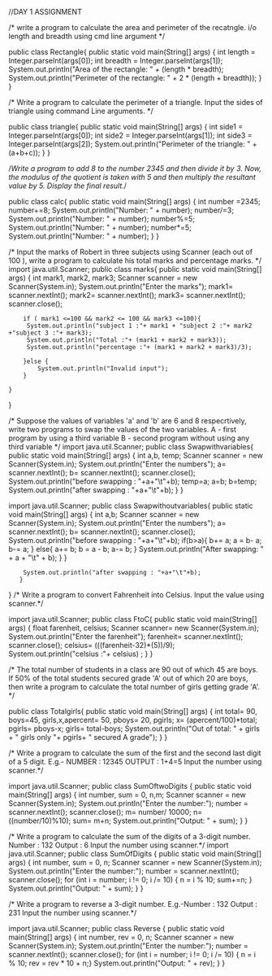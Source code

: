 

//DAY 1 ASSIGNMENT

/* write a program to calculate the area and perimeter of the recatngle. i/o length and breadth using cmd line argument */

public class Rectangle{
    public static void main(String[] args) {
        int length = Integer.parseInt(args[0]);
        int breadth = Integer.parseInt(args[1]);
        System.out.println("Area of the rectangle: " + (length * breadth);
        System.out.println("Perimeter of the rectangle: " + 2 * (length + breadth));
    }
}

/* Write a program to calculate the perimeter of a triangle. Input the sides of triangle using command Line arguments. */

public class triangle{
    public static void main(String[] args) {
        int side1 = Integer.parseInt(args[0]);
        int side2 = Integer.parseInt(args[1]);
        int side3 = Integer.parseInt(args[2]);
        System.out.println("Perimeter of the triangle: " + (a+b+c));
    }
}

/*Write a program to add 8 to the number 2345 and then divide it by 3. Now, the modulus of the quotient is taken with 5 and then multiply the resultant value by 5. Display the final result.*/


public class calc{
    public static void main(String[] args) {
        int number =2345;
        number+=8;
        System.out.println("Number: " + number);
        number/=3;
        System.out.println("Number: " + number);
        number%=5;
        System.out.println("Number: " + number);
        number*=5;
        System.out.println("Number: " + number);
    }
}

/* Input the marks of Robert in three subjects using Scanner (each out of 100 ), write a program to calculate his total marks and percentage marks. */
import java.util.Scanner;
public class marks{
    public static void main(String[] args) {
        int mark1, mark2, mark3;
        Scanner scanner = new Scanner(System.in);
        System.out.println("Enter the marks");
        mark1= scanner.nextInt();
        mark2= scanner.nextInt();
        mark3= scanner.nextInt();
        scanner.close();

        if ( mark1 <=100 && mark2 <= 100 && mark3 <=100){
         System.out.println("subject 1 :"+ mark1 + "subject 2 :"+ mark2 +"subject 3 :"+ mark3);
         System.out.println("Total :"+ (mark1 + mark2 + mark3));
         System.out.println("percentage :"+ (mark1 + mark2 + mark3)/3);

        }else {
            System.out.println("Invalid input");
        }

    }
}

/* Suppose the values of variables 'a' and 'b' are 6 and 8 respecrtively, write two programs to swap the values of the two variables.
A - first program by using a third variable
B - second program without using any third variable
*/
import java.util.Scanner;
public class Swapwithvariables{
    public static void main(String[] args) {
        int a,b, temp;
        Scanner scanner = new Scanner(System.in);
        System.out.println("Enter the numbers");
        a= scanner.nextInt();
        b= scanner.nextInt();
        scanner.close(); 
        System.out.println("before swapping : "+a+"\t"+b);
        temp=a;
        a=b;
        b=temp;
        System.out.println("after swapping : "+a+"\t"+b);
       }
}

import java.util.Scanner;
public class Swapwithoutvariables{
    public static void main(String[] args) {
        int a,b;
        Scanner scanner = new Scanner(System.in);
        System.out.println("Enter the numbers");
        a= scanner.nextInt();
        b= scanner.nextInt();
        scanner.close(); 
        System.out.println("before swapping : "+a+"\t"+b);
        if(b>a){
         b+= a; 
         a = b- a; 
         b-= a;
        }
        else{
        a+= b; 
        b = a - b; 
        a-= b; }
        System.out.println("After swapping: " + a + "\t" + b);
    }
}


        System.out.println("after swapping : "+a+"\t"+b);
       }
}
/* Write a program to convert Fahrenheit into Celsius. Input the value using scanner.*/

import java.util.Scanner;
public class FtoC{
    public static void main(String[] args) {
        float farenheit, celsius;
        Scanner scanner= new Scanner(System.in);
        System.out.println("Enter the farenheit");
        farenheit= scanner.nextInt();
        scanner.close();
        celsius= (((farenheit-32)*(5))/9);
        System.out.println("celsius :"+ celsius) ;
        }
}



/* The total number of students in a class are 90 out of which 45 are boys. If 50% of the total students secured grade 'A' out of which 20 are boys, then write a program to calculate the total number of girls getting grade 'A'. */

public class Totalgirls{
    public static void main(String[] args) {
        int total= 90, boys=45, girls,x,apercent= 50, pboys= 20, pgirls;
         x= (apercent/100)*total;
         pgirls= pboys-x;
         girls= total-boys;
         System.out.println("Out of total: " + girls + " girls only "+ pgirls+ " secured A grade");
         }
 }


/* Write a program to calculate the sum of the first and the second last digit of a 5 digit. E.g.- NUMBER : 12345        OUTPUT : 1+4=5  Input the number using scanner.*/

import java.util.Scanner;
public class SumOftwoDigits {
    public static void main(String[] args) {
        int number, sum = 0, n,m;
        Scanner scanner = new Scanner(System.in);
        System.out.println("Enter the number:");
        number = scanner.nextInt();
        scanner.close();
        m= number/ 10000;
        n= ((number/10)%10);
        sum= m+n;
        System.out.println("Output: " + sum);
    }
}

/* Write a program to calculate the sum of the digits of a 3-digit number. Number : 132        Output : 6 Input the number using scanner.*/
import java.util.Scanner;
public class SumOfDigits {
    public static void main(String[] args) {
        int number, sum = 0, n;
        Scanner scanner = new Scanner(System.in);
        System.out.println("Enter the number:");
        number = scanner.nextInt();
        scanner.close();
        for (int i = number; i != 0; i /= 10) {
            n = i % 10;
            sum+=n;
        }
        System.out.println("Output: " + sum);
    }
}


/* Write a program to reverse a 3-digit number.  E.g.-Number : 132        Output : 231 Input the number using scanner.*/

import java.util.Scanner;
public class Reverse {
    public static void main(String[] args) {
        int number, rev = 0, n;
        Scanner scanner = new Scanner(System.in);
        System.out.println("Enter the number:");
        number = scanner.nextInt();
        scanner.close();
        for (int i = number; i != 0; i /= 10) {
            n = i % 10;
            rev = rev * 10 + n;}
        System.out.println("Output: " + rev);
    }
}
